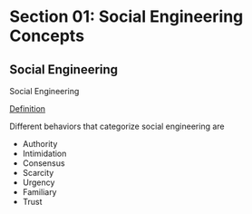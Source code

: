 # Section 01: Social Engineering Concepts

## Social Engineering
Social Engineering

[Definition](../definitions/definitions_S.md#social-engineering)

Different behaviors that categorize social engineering are
- Authority
- Intimidation
- Consensus
- Scarcity
- Urgency
- Familiary
- Trust
